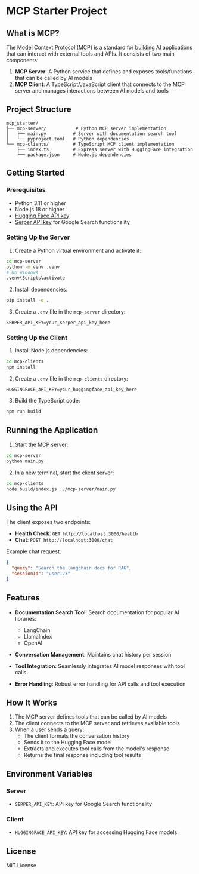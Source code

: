 # MCP Starter Project

## What is MCP?

The Model Context Protocol (MCP) is a standard for building AI applications that can interact with external tools and APIs. It consists of two main components:

1. **MCP Server**: A Python service that defines and exposes tools/functions that can be called by AI models
2. **MCP Client**: A TypeScript/JavaScript client that connects to the MCP server and manages interactions between AI models and tools

## Project Structure

```
mcp_starter/
├── mcp-server/           # Python MCP server implementation
│   ├── main.py          # Server with documentation search tool
│   └── pyproject.toml   # Python dependencies
└── mcp-clients/         # TypeScript MCP client implementation
    ├── index.ts         # Express server with HuggingFace integration
    └── package.json     # Node.js dependencies
```

## Getting Started

### Prerequisites

- Python 3.11 or higher
- Node.js 18 or higher
- [Hugging Face API key](https://huggingface.co/settings/tokens)
- [Serper API key](https://serper.dev/) for Google Search functionality

### Setting Up the Server

1. Create a Python virtual environment and activate it:
```bash
cd mcp-server
python -m venv .venv
# On Windows
.venv\Scripts\activate
```

2. Install dependencies:
```bash
pip install -e .
```

3. Create a `.env` file in the `mcp-server` directory:
```plaintext
SERPER_API_KEY=your_serper_api_key_here
```

### Setting Up the Client

1. Install Node.js dependencies:
```bash
cd mcp-clients
npm install
```

2. Create a `.env` file in the `mcp-clients` directory:
```plaintext
HUGGINGFACE_API_KEY=your_huggingface_api_key_here
```

3. Build the TypeScript code:
```bash
npm run build
```

## Running the Application

1. Start the MCP server:
```bash
cd mcp-server
python main.py
```

2. In a new terminal, start the client server:
```bash
cd mcp-clients
node build/index.js ../mcp-server/main.py
```

## Using the API

The client exposes two endpoints:

- **Health Check**: `GET http://localhost:3000/health`
- **Chat**: `POST http://localhost:3000/chat`

Example chat request:
```json
{
  "query": "Search the langchain docs for RAG",
  "sessionId": "user123"
}
```

## Features

- **Documentation Search Tool**: Search documentation for popular AI libraries:
  - LangChain
  - LlamaIndex
  - OpenAI

- **Conversation Management**: Maintains chat history per session
- **Tool Integration**: Seamlessly integrates AI model responses with tool calls
- **Error Handling**: Robust error handling for API calls and tool execution

## How It Works

1. The MCP server defines tools that can be called by AI models
2. The client connects to the MCP server and retrieves available tools
3. When a user sends a query:
   - The client formats the conversation history
   - Sends it to the Hugging Face model
   - Extracts and executes tool calls from the model's response
   - Returns the final response including tool results

## Environment Variables

### Server
- `SERPER_API_KEY`: API key for Google Search functionality

### Client
- `HUGGINGFACE_API_KEY`: API key for accessing Hugging Face models

## License

MIT License